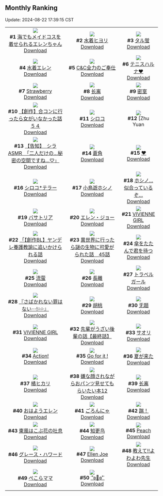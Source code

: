 ## Monthly Ranking
Update: 2024-08-22 17:39:15 CST

|      |      |      |
| :----: | :----: | :----: |
| ![](https://i.pixiv.re/c/240x480/img-master/img/2024/07/23/00/00/25/120784216_p0_master1200.jpg)<br>**#1** [海でもメイドコスを着せられるエレンちゃん](https://www.pixiv.net/artworks/120784216)<br>[Download](https://i.pixiv.re/img-original/img/2024/07/23/00/00/25/120784216_p0.jpg) | ![](https://i.pixiv.re/c/240x480/img-master/img/2024/07/25/13/18/42/120866361_p0_master1200.jpg)<br>**#2** [水着ヒヨリ](https://www.pixiv.net/artworks/120866361)<br>[Download](https://i.pixiv.re/img-original/img/2024/07/25/13/18/42/120866361_p0.jpg) | ![](https://i.pixiv.re/c/240x480/img-master/img/2024/07/25/01/29/51/120854206_p0_master1200.jpg)<br>**#3** [タル蛍](https://www.pixiv.net/artworks/120854206)<br>[Download](https://i.pixiv.re/img-original/img/2024/07/25/01/29/51/120854206_p0.jpg) |
| ![](https://i.pixiv.re/c/240x480/img-master/img/2024/07/25/00/00/19/120854103_p0_master1200.jpg)<br>**#4** [水着エレン](https://www.pixiv.net/artworks/120854103)<br>[Download](https://i.pixiv.re/img-original/img/2024/07/25/00/00/19/120854103_p0.jpg) | ![](https://i.pixiv.re/c/240x480/img-master/img/2024/07/25/00/00/34/120854170_p0_master1200.jpg)<br>**#5** [C&C全力のご奉仕](https://www.pixiv.net/artworks/120854170)<br>[Download](https://i.pixiv.re/img-original/img/2024/07/25/00/00/34/120854170_p0.png) | ![](https://i.pixiv.re/c/240x480/img-master/img/2024/07/25/19/58/45/120874194_p0_master1200.jpg)<br>**#6** [テニスハルナ♥](https://www.pixiv.net/artworks/120874194)<br>[Download](https://i.pixiv.re/img-original/img/2024/07/25/19/58/45/120874194_p0.png) |
| ![](https://i.pixiv.re/c/240x480/img-master/img/2024/07/25/00/00/27/120854139_p0_master1200.jpg)<br>**#7** [Strawberry](https://www.pixiv.net/artworks/120854139)<br>[Download](https://i.pixiv.re/img-original/img/2024/07/25/00/00/27/120854139_p0.jpg) | ![](https://i.pixiv.re/c/240x480/img-master/img/2024/07/25/17/30/01/120870513_p0_master1200.jpg)<br>**#8** [长离](https://www.pixiv.net/artworks/120870513)<br>[Download](https://i.pixiv.re/img-original/img/2024/07/25/17/30/01/120870513_p0.jpg) | ![](https://i.pixiv.re/c/240x480/img-master/img/2024/07/25/00/00/31/120854157_p0_master1200.jpg)<br>**#9** [密室](https://www.pixiv.net/artworks/120854157)<br>[Download](https://i.pixiv.re/img-original/img/2024/07/25/00/00/31/120854157_p0.jpg) |
| ![](https://i.pixiv.re/c/240x480/img-master/img/2024/07/26/00/00/18/120882005_p0_master1200.jpg)<br>**#10** [【創作】合コンに行ったら女がいなかった話 ５４](https://www.pixiv.net/artworks/120882005)<br>[Download](https://i.pixiv.re/img-original/img/2024/07/26/00/00/18/120882005_p0.png) | ![](https://i.pixiv.re/c/240x480/img-master/img/2024/07/25/00/00/29/120854150_p0_master1200.jpg)<br>**#11** [シロコ](https://www.pixiv.net/artworks/120854150)<br>[Download](https://i.pixiv.re/img-original/img/2024/07/25/00/00/29/120854150_p0.png) | ![](https://i.pixiv.re/c/240x480/img-master/img/2024/07/25/08/46/28/120862267_p0_master1200.jpg)<br>**#12** [Zhu Yuan | ZZZ](https://www.pixiv.net/artworks/120862267)<br>[Download](https://i.pixiv.re/img-original/img/2024/07/25/08/46/28/120862267_p0.png) |
| ![](https://i.pixiv.re/c/240x480/img-master/img/2024/07/26/19/30/02/120901814_p0_master1200.jpg)<br>**#13** [【告知】　シラASMR　「二人だけの…秘密の空間ですね…♡」](https://www.pixiv.net/artworks/120901814)<br>[Download](https://i.pixiv.re/img-original/img/2024/07/26/19/30/02/120901814_p0.jpg) | ![](https://i.pixiv.re/c/240x480/img-master/img/2024/07/24/00/00/22/120826101_p0_master1200.jpg)<br>**#14** [蒼角](https://www.pixiv.net/artworks/120826101)<br>[Download](https://i.pixiv.re/img-original/img/2024/07/24/00/00/22/120826101_p0.png) | ![](https://i.pixiv.re/c/240x480/img-master/img/2024/07/27/00/00/58/120910514_p0_master1200.jpg)<br>**#15** [❤](https://www.pixiv.net/artworks/120910514)<br>[Download](https://i.pixiv.re/img-original/img/2024/07/27/00/00/58/120910514_p0.png) |
| ![](https://i.pixiv.re/c/240x480/img-master/img/2024/07/25/00/16/07/120854923_p0_master1200.jpg)<br>**#16** [シロコ*テラー](https://www.pixiv.net/artworks/120854923)<br>[Download](https://i.pixiv.re/img-original/img/2024/07/25/00/16/07/120854923_p0.jpg) | ![](https://i.pixiv.re/c/240x480/img-master/img/2024/07/25/14/19/53/120867287_p0_master1200.jpg)<br>**#17** [小鳥遊ホシノ](https://www.pixiv.net/artworks/120867287)<br>[Download](https://i.pixiv.re/img-original/img/2024/07/25/14/19/53/120867287_p0.png) | ![](https://i.pixiv.re/c/240x480/img-master/img/2024/07/26/19/42/21/120902126_p0_master1200.jpg)<br>**#18** [ホシノ…似合っているぞ…](https://www.pixiv.net/artworks/120902126)<br>[Download](https://i.pixiv.re/img-original/img/2024/07/26/19/42/21/120902126_p0.png) |
| ![](https://i.pixiv.re/c/240x480/img-master/img/2024/07/26/00/00/07/120881948_p0_master1200.jpg)<br>**#19** [バサトリア](https://www.pixiv.net/artworks/120881948)<br>[Download](https://i.pixiv.re/img-original/img/2024/07/26/00/00/07/120881948_p0.png) | ![](https://i.pixiv.re/c/240x480/img-master/img/2024/07/26/05/51/36/120888154_p0_master1200.jpg)<br>**#20** [エレン・ジョー](https://www.pixiv.net/artworks/120888154)<br>[Download](https://i.pixiv.re/img-original/img/2024/07/26/05/51/36/120888154_p0.jpg) | ![](https://i.pixiv.re/c/240x480/img-master/img/2024/07/24/00/00/14/120826063_p0_master1200.jpg)<br>**#21** [VIVIENNE GIRL](https://www.pixiv.net/artworks/120826063)<br>[Download](https://i.pixiv.re/img-original/img/2024/07/24/00/00/14/120826063_p0.png) |
| ![](https://i.pixiv.re/c/240x480/img-master/img/2024/08/04/20/53/07/120871855_p0_master1200.jpg)<br>**#22** [「【創作BL】ヤンデレ養護教諭に追いかけられる話](https://www.pixiv.net/artworks/120871855)<br>[Download](https://i.pixiv.re/img-original/img/2024/08/04/20/53/07/120871855_p0.jpg) | ![](https://i.pixiv.re/c/240x480/img-master/img/2024/07/25/00/01/04/120854258_p0_master1200.jpg)<br>**#23** [異世界に行ったら謎の生物に可愛がられた話　45話](https://www.pixiv.net/artworks/120854258)<br>[Download](https://i.pixiv.re/img-original/img/2024/07/25/00/01/04/120854258_p0.jpg) | ![](https://i.pixiv.re/c/240x480/img-master/img/2024/07/24/00/30/01/120827230_p0_master1200.jpg)<br>**#24** [傘をたたんで君を待つ](https://www.pixiv.net/artworks/120827230)<br>[Download](https://i.pixiv.re/img-original/img/2024/07/24/00/30/01/120827230_p0.jpg) |
| ![](https://i.pixiv.re/c/240x480/img-master/img/2024/07/24/02/52/29/120830197_p0_master1200.jpg)<br>**#25** [流萤](https://www.pixiv.net/artworks/120830197)<br>[Download](https://i.pixiv.re/img-original/img/2024/07/24/02/52/29/120830197_p0.jpg) | ![](https://i.pixiv.re/c/240x480/img-master/img/2024/07/23/10/00/01/120806893_p0_master1200.jpg)<br>**#26** [長離](https://www.pixiv.net/artworks/120806893)<br>[Download](https://i.pixiv.re/img-original/img/2024/07/23/10/00/01/120806893_p0.png) | ![](https://i.pixiv.re/c/240x480/img-master/img/2024/07/25/18/19/02/120871693_p0_master1200.jpg)<br>**#27** [トラベルガール](https://www.pixiv.net/artworks/120871693)<br>[Download](https://i.pixiv.re/img-original/img/2024/07/25/18/19/02/120871693_p0.png) |
| ![](https://i.pixiv.re/c/240x480/img-master/img/2024/07/26/00/03/46/120882364_p0_master1200.jpg)<br>**#28** [『さばかれない罪はない⋯!💦💦』](https://www.pixiv.net/artworks/120882364)<br>[Download](https://i.pixiv.re/img-original/img/2024/07/26/00/03/46/120882364_p0.png) | ![](https://i.pixiv.re/c/240x480/img-master/img/2024/07/25/21/19/59/120876707_p0_master1200.jpg)<br>**#29** [胡桃](https://www.pixiv.net/artworks/120876707)<br>[Download](https://i.pixiv.re/img-original/img/2024/07/25/21/19/59/120876707_p0.jpg) | ![](https://i.pixiv.re/c/240x480/img-master/img/2024/07/27/11/28/48/120921986_p0_master1200.jpg)<br>**#30** [无题](https://www.pixiv.net/artworks/120921986)<br>[Download](https://i.pixiv.re/img-original/img/2024/07/27/11/28/48/120921986_p0.jpg) |
| ![](https://i.pixiv.re/c/240x480/img-master/img/2024/07/27/00/00/07/120910320_p0_master1200.jpg)<br>**#31** [VIVIENNE GIRL](https://www.pixiv.net/artworks/120910320)<br>[Download](https://i.pixiv.re/img-original/img/2024/07/27/00/00/07/120910320_p0.png) | ![](https://i.pixiv.re/c/240x480/img-master/img/2024/07/26/19/00/30/120901019_p0_master1200.jpg)<br>**#32** [先輩がうざい後輩の話【最終話】](https://www.pixiv.net/artworks/120901019)<br>[Download](https://i.pixiv.re/img-original/img/2024/07/26/19/00/30/120901019_p0.png) | ![](https://i.pixiv.re/c/240x480/img-master/img/2024/07/25/00/01/58/120854347_p0_master1200.jpg)<br>**#33** [サオリ](https://www.pixiv.net/artworks/120854347)<br>[Download](https://i.pixiv.re/img-original/img/2024/07/25/00/01/58/120854347_p0.png) |
| ![](https://i.pixiv.re/c/240x480/img-master/img/2024/07/24/01/05/31/120828253_p0_master1200.jpg)<br>**#34** [Action!](https://www.pixiv.net/artworks/120828253)<br>[Download](https://i.pixiv.re/img-original/img/2024/07/24/01/05/31/120828253_p0.jpg) | ![](https://i.pixiv.re/c/240x480/img-master/img/2024/07/24/00/00/25/120826110_p0_master1200.jpg)<br>**#35** [Go for it !](https://www.pixiv.net/artworks/120826110)<br>[Download](https://i.pixiv.re/img-original/img/2024/07/24/00/00/25/120826110_p0.jpg) | ![](https://i.pixiv.re/c/240x480/img-master/img/2024/07/24/19/23/34/120845338_p0_master1200.jpg)<br>**#36** [夏が来た](https://www.pixiv.net/artworks/120845338)<br>[Download](https://i.pixiv.re/img-original/img/2024/07/24/19/23/34/120845338_p0.jpg) |
| ![](https://i.pixiv.re/c/240x480/img-master/img/2024/07/25/19/02/34/120872796_p0_master1200.jpg)<br>**#37** [橘ヒカリ](https://www.pixiv.net/artworks/120872796)<br>[Download](https://i.pixiv.re/img-original/img/2024/07/25/19/02/34/120872796_p0.png) | ![](https://i.pixiv.re/c/240x480/img-master/img/2024/07/24/17/00/02/120841851_p0_master1200.jpg)<br>**#38** [嫌な顔されながらおパンツ見せてもらいたい本12](https://www.pixiv.net/artworks/120841851)<br>[Download](https://i.pixiv.re/img-original/img/2024/07/24/17/00/02/120841851_p0.jpg) | ![](https://i.pixiv.re/c/240x480/img-master/img/2024/07/24/17/30/03/120842481_p0_master1200.jpg)<br>**#39** [长离](https://www.pixiv.net/artworks/120842481)<br>[Download](https://i.pixiv.re/img-original/img/2024/07/24/17/30/03/120842481_p0.jpg) |
| ![](https://i.pixiv.re/c/240x480/img-master/img/2024/07/26/15/41/37/120896665_p0_master1200.jpg)<br>**#40** [おはようエレン](https://www.pixiv.net/artworks/120896665)<br>[Download](https://i.pixiv.re/img-original/img/2024/07/26/15/41/37/120896665_p0.png) | ![](https://i.pixiv.re/c/240x480/img-master/img/2024/07/25/13/27/22/120866487_p0_master1200.jpg)<br>**#41** [ごろんにゃ](https://www.pixiv.net/artworks/120866487)<br>[Download](https://i.pixiv.re/img-original/img/2024/07/25/13/27/22/120866487_p0.png) | ![](https://i.pixiv.re/c/240x480/img-master/img/2024/07/23/15/58/22/120813265_p0_master1200.jpg)<br>**#42** [踹！](https://www.pixiv.net/artworks/120813265)<br>[Download](https://i.pixiv.re/img-original/img/2024/07/23/15/58/22/120813265_p0.png) |
| ![](https://i.pixiv.re/c/240x480/img-master/img/2024/07/25/00/00/38/120854190_p0_master1200.jpg)<br>**#43** [東風はこぶ花の吐息](https://www.pixiv.net/artworks/120854190)<br>[Download](https://i.pixiv.re/img-original/img/2024/07/25/00/00/38/120854190_p0.png) | ![](https://i.pixiv.re/c/240x480/img-master/img/2024/07/25/23/43/04/120881414_p0_master1200.jpg)<br>**#44** [知更鸟](https://www.pixiv.net/artworks/120881414)<br>[Download](https://i.pixiv.re/img-original/img/2024/07/25/23/43/04/120881414_p0.jpg) | ![](https://i.pixiv.re/c/240x480/img-master/img/2024/07/27/00/00/43/120910463_p0_master1200.jpg)<br>**#45** [Peach](https://www.pixiv.net/artworks/120910463)<br>[Download](https://i.pixiv.re/img-original/img/2024/07/27/00/00/43/120910463_p0.jpg) |
| ![](https://i.pixiv.re/c/240x480/img-master/img/2024/07/24/20/24/21/120846984_p0_master1200.jpg)<br>**#46** [グレース・ハワード](https://www.pixiv.net/artworks/120846984)<br>[Download](https://i.pixiv.re/img-original/img/2024/07/24/20/24/21/120846984_p0.jpg) | ![](https://i.pixiv.re/c/240x480/img-master/img/2024/07/26/08/08/44/120889844_p0_master1200.jpg)<br>**#47** [Ellen Joe](https://www.pixiv.net/artworks/120889844)<br>[Download](https://i.pixiv.re/img-original/img/2024/07/26/08/08/44/120889844_p0.jpg) | ![](https://i.pixiv.re/c/240x480/img-master/img/2024/07/25/05/49/17/120860110_p0_master1200.jpg)<br>**#48** [教えて!!よわよわ先生](https://www.pixiv.net/artworks/120860110)<br>[Download](https://i.pixiv.re/img-original/img/2024/07/25/05/49/17/120860110_p0.png) |
| ![](https://i.pixiv.re/c/240x480/img-master/img/2024/07/24/12/28/51/120837447_p0_master1200.jpg)<br>**#49** [ぺこらママ](https://www.pixiv.net/artworks/120837447)<br>[Download](https://i.pixiv.re/img-original/img/2024/07/24/12/28/51/120837447_p0.jpg) | ![](https://i.pixiv.re/c/240x480/img-master/img/2024/07/25/00/00/40/120854199_p0_master1200.jpg)<br>**#50** [˙˚ʚ🤍ɞ˚˙](https://www.pixiv.net/artworks/120854199)<br>[Download](https://i.pixiv.re/img-original/img/2024/07/25/00/00/40/120854199_p0.png) |
|      |
